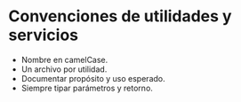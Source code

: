 # Convenciones de utilidades y servicios

- Nombre en camelCase.
- Un archivo por utilidad.
- Documentar propósito y uso esperado.
- Siempre tipar parámetros y retorno.
